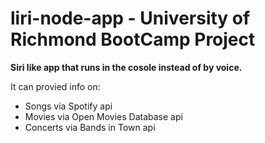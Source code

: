 # liri-node-app - University of Richmond BootCamp Project

**Siri like app that runs in the cosole instead of by voice.**

It can provied info on:
- Songs via Spotify api
- Movies via Open Movies Database api
- Concerts via Bands in Town api
